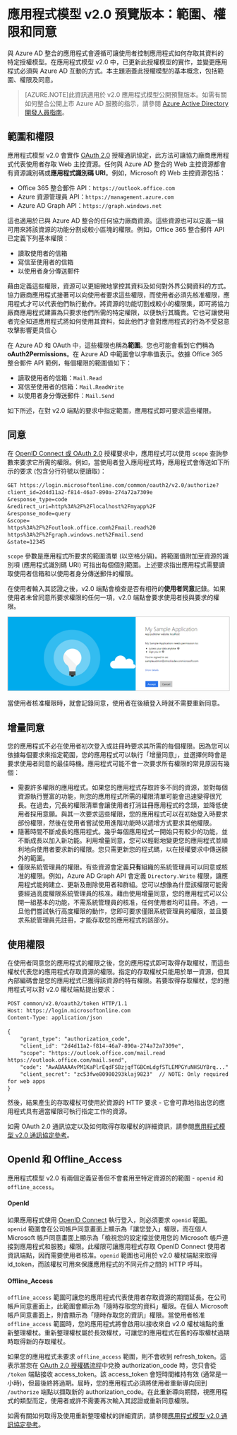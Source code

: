 <properties
	pageTitle="應用程式模型 v2.0 | Microsoft Azure"
	description="Azure AD v2.0 應用程式模型中的授權描述，包括範圍、權限及同意。"
	services="active-directory"
	documentationCenter=""
	authors="dstrockis"
	manager="mbaldwin"
	editor=""/>

<tags
	ms.service="active-directory"
	ms.workload="identity"
	ms.tgt_pltfrm="na"
	ms.devlang="na"
	ms.topic="article"
	ms.date="08/12/2015"
	ms.author="dastrock"/>

# 應用程式模型 v2.0 預覽版本：範圍、權限和同意

與 Azure AD 整合的應用程式會遵循可讓使用者控制應用程式如何存取其資料的特定授權模型。在應用程式模型 v2.0 中，已更新此授權模型的實作，並變更應用程式必須與 Azure AD 互動的方式。本主題涵蓋此授權模型的基本概念，包括範圍、權限及同意。

> [AZURE.NOTE]此資訊適用於 v2.0 應用程式模型公開預覽版本。如需有關如何整合公開上市 Azure AD 服務的指示，請參閱 [Azure Active Directory 開發人員指南](active-directory-developers-guide.md)。

## 範圍和權限

應用程式模型 v2.0 會實作 [OAuth 2.0](active-directory-v2-protocols.md) 授權通訊協定，此方法可讓協力廠商應用程式代表使用者存取 Web 主控資源。任何與 Azure AD 整合的 Web 主控資源都會有資源識別碼或**應用程式識別碼 URI**。例如，Microsoft 的 Web 主控資源包括：

- Office 365 整合郵件 API：`https://outlook.office.com`
- Azure 資源管理員 API：`https://management.azure.com`
- Azure AD Graph API：`https://graph.windows.net`

這也適用於已與 Azure AD 整合的任何協力廠商資源。這些資源也可以定義一組可用來將該資源的功能分割成較小區塊的權限。例如，Office 365 整合郵件 API 已定義下列基本權限：

- 讀取使用者的信箱
- 寫信至使用者的信箱
- 以使用者身分傳送郵件

藉由定義這些權限，資源可以更細微地掌控其資料及如何對外界公開資料的方式。協力廠商應用程式接著可以向使用者要求這些權限，而使用者必須先核准權限，應用程式才可以代表他們執行動作。將資源的功能切割成較小的權限集，即可將協力廠商應用程式建置為只要求他們所需的特定權限，以便執行其職責。它也可讓使用者完全知道應用程式將如何使用其資料，如此他們才會對應用程式的行為不受惡意攻擊影響更具信心

在 Azure AD 和 OAuth 中，這些權限也稱為**範圍**。您也可能會看到它們稱為 **oAuth2Permissions**。在 Azure AD 中範圍會以字串值表示。依據 Office 365 整合郵件 API 範例，每個權限的範圍值如下：

- 讀取使用者的信箱：`Mail.Read`
- 寫信至使用者的信箱：`Mail.ReadWrite`
- 以使用者身分傳送郵件：`Mail.Send`

如下所述，在對 v2.0 端點的要求中指定範圍，應用程式即可要求這些權限。

## 同意

在 [OpenID Connect 或 OAuth 2.0](active-directory-v2-protocols.md) 授權要求中，應用程式可以使用 `scope` 查詢參數來要求它所需的權限。例如，當使用者登入應用程式時，應用程式會傳送如下所示的要求 (包含分行符號以便讀取)：

```
GET https://login.microsoftonline.com/common/oauth2/v2.0/authorize?
client_id=2d4d11a2-f814-46a7-890a-274a72a7309e
&response_type=code
&redirect_uri=http%3A%2F%2Flocalhost%2Fmyapp%2F
&response_mode=query
&scope=
https%3A%2F%2Foutlook.office.com%2Fmail.read%20
https%3A%2F%2Fgraph.windows.net%2Fmail.send
&state=12345
```

`scope` 參數是應用程式所要求的範圍清單 (以空格分隔)。將範圍值附加至資源的識別項 (應用程式識別碼 URI) 可指出每個個別範圍。上述要求指出應用程式需要讀取使用者信箱和以使用者身分傳送郵件的權限。

在使用者輸入其認證之後，v2.0 端點會檢查是否有相符的**使用者同意**記錄。如果使用者未曾同意所要求權限的任何一項，v2.0 端點會要求使用者授與要求的權限。

![公司帳戶同意螢幕擷取畫面](../media/active-directory-v2-flows/work_account_consent.png)

當使用者核准權限時，就會記錄同意，使用者在後續登入時就不需要重新同意。

## 增量同意

您的應用程式不必在使用者初次登入或註冊時要求其所需的每個權限。因為您可以依據每個要求來指定範圍，您的應用程式可以執行「增量同意」，並選擇何時會是要求使用者同意的最佳時機。應用程式可能不會一次要求所有權限的常見原因有幾個：

- 需要許多權限的應用程式。如果您的應用程式存取許多不同的資源，並對每個資源執行豐富的功能，則您的應用程式所需的權限清單可能會迅速變得很冗長。在過去，冗長的權限清單會讓使用者打消註冊應用程式的念頭，並降低使用者採用意願。與其一次要求這些權限，您的應用程式可以在初始登入時要求部份權限，然後在使用者嘗試使用進階功能時以遞增方式要求其他權限。
- 隨著時間不斷成長的應用程式。幾乎每個應用程式一開始只有較少的功能，並不斷成長以加入新功能。利用增量同意，您可以輕鬆地變更您的應用程式並順利地向使用者要求新的權限。您只需更新您的程式碼，以在授權要求中傳送額外的範圍。
- 僅限系統管理員的權限。有些資源會定義**只有**組織的系統管理員可以同意或核准的權限。例如，Azure AD Graph API 會定義 `Directory.Write` 權限，讓應用程式能夠建立、更新及刪除使用者和群組。您可以想像為什麼該權限可能需要經過高度權限系統管理員的核准。藉由使用增量同意，您的應用程式可以公開一組基本的功能，不需系統管理員的核准，任何使用者均可註冊。不過，一旦他們嘗試執行高度權限的動作，您即可要求僅限系統管理員的權限，並且要求系統管理員先註冊，才能存取您的應用程式的該部分。

## 使用權限

在使用者同意您的應用程式的權限之後，您的應用程式即可取得存取權杖，而這些權杖代表您的應用程式存取資源的權限。指定的存取權杖只能用於單一資源，但其內部編碼會是您的應用程式已獲得該資源的特有權限。若要取得存取權杖，您的應用程式可以對 v2.0 權杖端點提出要求：

```
POST common/v2.0/oauth2/token HTTP/1.1
Host: https://login.microsoftonline.com
Content-Type: application/json

{
	"grant_type": "authorization_code",
	"client_id": "2d4d11a2-f814-46a7-890a-274a72a7309e",
	"scope": "https://outlook.office.com/mail.read https://outlook.office.com/mail.send",
	"code": "AwABAAAAvPM1KaPlrEqdFSBzjqfTGBCmLdgfSTLEMPGYuNHSUYBrq..."
	"client_secret": "zc53fwe80980293klaj9823"  // NOTE: Only required for web apps
}
```

然後，結果產生的存取權杖可使用於資源的 HTTP 要求 - 它會可靠地指出您的應用程式具有適當權限可執行指定工作的資源。

如需 OAuth 2.0 通訊協定以及如何取得存取權杖的詳細資訊，請參閱[應用程式模型 v2.0 通訊協定參考](active-directory-v2-protocols.md)。

## OpenId 和 Offline\_Access

應用程式模型 v2.0 有兩個定義妥善但不會套用至特定資源的的範圍 - `openid` 和 `offline_access`。

#### OpenId

如果應用程式使用 [OpenID Connect](active-directory-v2-protocols.md#openid-connect-sign-in-flow) 執行登入，則必須要求 `openid` 範圍。`openid` 範圍會在公司帳戶同意畫面上顯示為「讓您登入」權限，而在個人 Microsoft 帳戶同意畫面上顯示為「檢視您的設定檔並使用您的 Microsoft 帳戶連接到應用程式和服務」權限。此權限可讓應用程式存取 OpenID Connect 使用者資訊端點，因而需要使用者核准。`openid` 範圍也可用於 v2.0 權杖端點來取得 id\_token，而該權杖可用來保護應用程式的不同元件之間的 HTTP 呼叫。

#### Offline\_Access

`offline_access` 範圍可讓您的應用程式代表使用者存取資源的期間延長。在公司帳戶同意畫面上，此範圍會顯示為「隨時存取您的資料」權限。在個人 Microsoft 帳戶同意畫面上，則會顯示為「隨時存取您的資訊」權限。當使用者核准 `offline_access` 範圍時，您的應用程式將會啟用以接收來自 v2.0 權杖端點的重新整理權杖。重新整理權杖屬於長效權杖，可讓您的應用程式在舊的存取權杖過期時取得新的存取權杖。

如果您的應用程式未要求 `offline_access` 範圍，則不會收到 refresh\_token。這表示當您在 [OAuth 2.0 授權碼流程](active-directory-v2-protocols.md#oauth2-authorization-code-flow)中兌換 authorization\_code 時，您只會從 `/token` 端點接收 access\_token。該 access\_token 會短時間維持有效 (通常是一小時)，但最後終將過期。屆時，您的應用程式必須將使用者重新導向回到 `/authorize` 端點以擷取新的 authorization\_code。在此重新導向期間，視應用程式的類型而定，使用者或許不需要再次輸入其認證或重新同意權限。

如需有關如何取得及使用重新整理權杖的詳細資訊，請參閱[應用程式模型 v2.0 通訊協定參考](active-directory-v2-protocols.md)。

<!---HONumber=August15_HO7-->